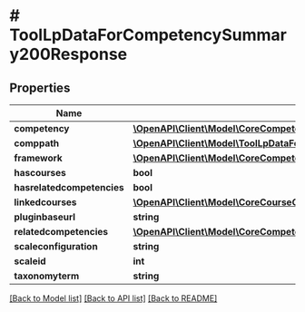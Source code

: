 # # ToolLpDataForCompetencySummary200Response

## Properties

Name | Type | Description | Notes
------------ | ------------- | ------------- | -------------
**competency** | [**\OpenAPI\Client\Model\CoreCompetencyCreateCompetency200Response**](CoreCompetencyCreateCompetency200Response.md) |  |
**comppath** | [**\OpenAPI\Client\Model\ToolLpDataForCompetencySummary200ResponseComppath**](ToolLpDataForCompetencySummary200ResponseComppath.md) |  |
**framework** | [**\OpenAPI\Client\Model\CoreCompetencyDuplicateCompetencyFramework200Response**](CoreCompetencyDuplicateCompetencyFramework200Response.md) |  |
**hascourses** | **bool** | hascourses |
**hasrelatedcompetencies** | **bool** | hasrelatedcompetencies |
**linkedcourses** | [**\OpenAPI\Client\Model\CoreCourseGetEnrolledCoursesByTimelineClassification200ResponseCoursesInner[]**](CoreCourseGetEnrolledCoursesByTimelineClassification200ResponseCoursesInner.md) |  |
**pluginbaseurl** | **string** | pluginbaseurl |
**relatedcompetencies** | [**\OpenAPI\Client\Model\CoreCompetencyReadUserEvidence200ResponseCompetenciesInner[]**](CoreCompetencyReadUserEvidence200ResponseCompetenciesInner.md) |  |
**scaleconfiguration** | **string** | scaleconfiguration |
**scaleid** | **int** | scaleid |
**taxonomyterm** | **string** | taxonomyterm |

[[Back to Model list]](../../README.md#models) [[Back to API list]](../../README.md#endpoints) [[Back to README]](../../README.md)
